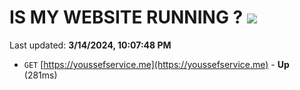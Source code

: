 # IS MY WEBSITE RUNNING ? [![](https://img.shields.io/static/v1?label=Sponsor&message=%E2%9D%A4&logo=GitHub&color=%23fe8e86)](https://github.com/sponsors/<username>)

Last updated: **3/14/2024, 10:07:48 PM**

- `GET` [https://youssefservice.me](https://youssefservice.me) - **Up** (281ms)
